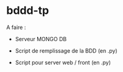 # bddd-tp

A faire : 

- Serveur MONGO DB

- Script de remplissage de la BDD (en .py)

- Script pour server web / front (en .py)